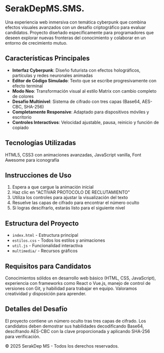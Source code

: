 # SerakDepMS.SMS.

Una experiencia web inmersiva con temática cyberpunk que combina efectos visuales avanzados con un desafío criptográfico para evaluar candidatos. Proyecto diseñado específicamente para programadores que deseen explorar nuevas fronteras del conocimiento y colaborar en un entorno de crecimiento mutuo.

## Características Principales

- **Interfaz Cyberpunk**: Diseño futurista con efectos holográficos, partículas y redes neuronales animadas
- **Editor de Código Simulado**: Texto que se escribe progresivamente con efecto terminal
- **Modo Neo**: Transformación visual al estilo Matrix con cambio completo de colores
- **Desafío Multinivel**: Sistema de cifrado con tres capas (Base64, AES-CBC, SHA-256)
- **Completamente Responsive**: Adaptado para dispositivos móviles y escritorio
- **Controles Interactivos**: Velocidad ajustable, pausa, reinicio y función de copiado

## Tecnologías Utilizadas

HTML5, CSS3 con animaciones avanzadas, JavaScript vanilla, Font Awesome para iconografía

## Instrucciones de Uso

1. Espera a que cargue la animación inicial
2. Haz clic en "ACTIVAR PROTOCOLO DE RECLUTAMIENTO"
3. Utiliza los controles para ajustar la visualización del texto
4. Resuelve las capas de cifrado para encontrar el número oculto
5. Si logras descifrarlo, estarás listo para el siguiente nivel

## Estructura del Proyecto

- `index.html` - Estructura principal
- `estilos.css` - Todos los estilos y animaciones
- `util.js` - Funcionalidad interactiva
- `multimedia/` - Recursos gráficos

## Requisitos para Candidatos

Conocimientos sólidos en desarrollo web básico (HTML, CSS, JavaScript), experiencia con frameworks como React o Vue.js, manejo de control de versiones con Git, y habilidad para trabajar en equipo. Valoramos creatividad y disposición para aprender.

## Detalles del Desafío

El proyecto contiene un número oculto tras tres capas de cifrado. Los candidatos deben demostrar sus habilidades decodificando Base64, descifrando AES-CBC con la clave proporcionada y aplicando SHA-256 para verificación.

© 2025 SerakDep MS - Todos los derechos reservados.
